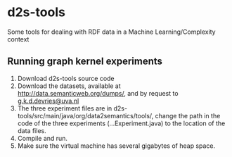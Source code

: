 d2s-tools
=========

Some tools for dealing with RDF data in a Machine Learning/Complexity context

## Running graph kernel experiments

1. Download  d2s-tools source code
2. Download the datasets, available at http://data.semanticweb.org/dumps/, and by request to g.k.d.devries@uva.nl
3. The three experiment files are in d2s-tools/src/main/java/org/data2semantics/tools/, change the path in the code of the three experiments (...Experiment.java) to the location of the data files.
4. Compile and run.
5. Make sure the virtual machine has several gigabytes of heap space.

